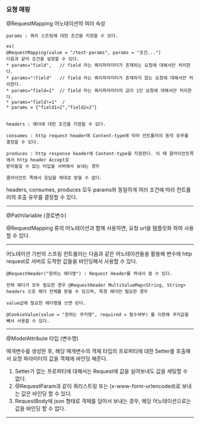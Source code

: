 ### 요쳥 매핑

@RequestMapping 어노테이션의 여러 속성

```
params : 쿼리 스트링에 대한 조건을 지정할 수 있다. 

ex) 
@RequestMapping(value = "/test-params", params = "조건...")
다음과 같이 조건을 설정할 수 있다.
* params="field",   // field 라는 쿼리파라미터가 존재하는 요청에 대해서만 처리한다. 
* params="!field"   // field 라는 쿼리파라미터가 존재하지 않는 요청에 대해서만 처리한다. 
* params="field=1"  // field 라는 쿼리파라미터의 값이 1인 요청에 대해서만 처리한다. 
* params="field!=1"  /
* params = {"field1=2","field2=2"}


headers : 헤더에 대한 조건을 지정할 수 있다.

consumes : http request header에 Content-type에 따라 컨트롤러의 동작 유무를 결정할 수 있다.
 
produces : http response header에 Content-type을 지정한다. 이 때 클라이언트쪽에서 http header Accept로
받아들일 수 없는 타입을 서버에서 보내는 경우

클라이언트 쪽에서 응답을 제대로 받을 수 없다.
```

headers, consumes, produces 모두 params와 동일하게 여러 조건에 따라 컨트롤러의 호출 유무를 결정할 수 있다.

---
@PathVariable (경로변수)

@RequestMapping 류의 어노테이션과 함께 사용하면, 요청 url을 템플릿화 하여 사용할 수 있다. 

---
어노테이션 기반의 스프링 컨트롤러는 다음과 같은 어노테이션들을 활용해 변수에 http request로 서버로 도착한 값들을 바인딩해서 사용할 수 있다. 

```
@RequestHeader("원하는 헤더명") : Request Header를 꺼내서 쓸 수 있다. 

전체 헤더가 모두 필요한 경우 @RequestHeader MultiValueMap<String, String> headers 으로 헤더 전체를 받을 수 있으며, 특정 헤더만 필요한 경우 

value값에 필요한 헤더명을 쓰면 된다.

@CookieValue(value = "원하는 쿠키명", required = 필수여부) 를 이용해 쿠키값을 빼서 사용할 수 있다. 
```

---

@ModelAttribute 타입 (변수명)


매개변수를 생성한 후, 해당 매개변수의 객체 타입의 프로퍼티에 대한 Setter를 호출해서 요청 파라미터의 값을 객체에 바인딩 해준다.

1. Setter가 없는 프로퍼티에 대해서는 Request에 값을 실어보내도 값을 세팅할 수 없다.
2. @RequestParam과 같이 쿼리스트링 또는 (x-www-form-urlencoded)로 보내는 값은 바인딩 할 수 있다.
3. RequestBody에 json 형태로 객체를 담아서 보내는 경우, 해당 어노테이션으로는 값을 바인딩 할 수 없다.

---
